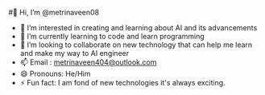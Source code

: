 #👋 Hi, I’m @metrinaveen08
- 👀 I’m interested in creating and learning about AI and its advancements
- 🌱 I’m currently learning to code and learn programming
- 💞️ I’m looking to collaborate on new technology that can help me learn and make my way to AI engineer
- 📫 Email : metrinaveen404@outlook.com
- 😄 Pronouns: He/Him
- ⚡ Fun fact: I am fond of new technologies it's always exciting.

<!---
metrinaveen08/metrinaveen08 is a ✨ special ✨ repository because its `README.md` (this file) appears on your GitHub profile.
You can click the Preview link to take a look at your changes.
--->
